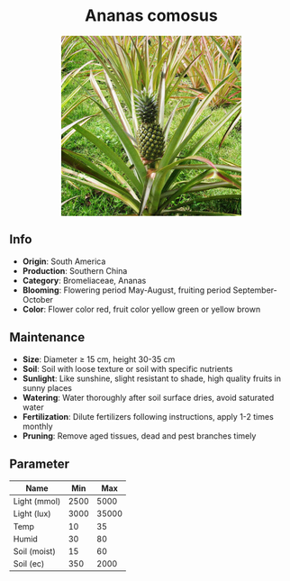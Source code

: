 <h1 align='center'>Ananas comosus</h1>
<p align="center">
    <img 
        align='center'
        width='320'
        src="../images/ananas comosus.png" 
        alt='Ananas comosus' />
</p>

## Info

 - **Origin**: South America
 - **Production**: Southern China
 - **Category**: Bromeliaceae, Ananas
 - **Blooming**: Flowering period May-August, fruiting period September-October
 - **Color**: Flower color red, fruit color yellow green or yellow brown

## Maintenance

 - **Size**: Diameter ≥ 15 cm, height 30-35 cm
 - **Soil**: Soil with loose texture or soil with specific nutrients
 - **Sunlight**: Like sunshine, slight resistant to shade, high quality fruits in sunny places
 - **Watering**: Water thoroughly after soil surface dries, avoid saturated water
 - **Fertilization**: Dilute fertilizers following instructions, apply 1-2 times monthly
 - **Pruning**: Remove aged tissues, dead and pest branches timely

## Parameter

| Name         | Min  | Max   |
|--------------|------|-------|
| Light (mmol) | 2500 | 5000  |
| Light (lux)  | 3000 | 35000 |
| Temp         | 10    | 35    |
| Humid        | 30   | 80    |
| Soil (moist) | 15   | 60    |
| Soil (ec)    | 350  | 2000  |